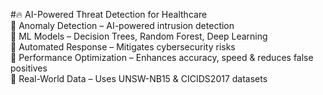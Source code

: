 #🔥 AI-Powered Threat Detection for Healthcare  
📌 Anomaly Detection – AI-powered intrusion detection  
📌 ML Models – Decision Trees, Random Forest, Deep Learning  
📌 Automated Response – Mitigates cybersecurity risks  
📌 Performance Optimization – Enhances accuracy, speed & reduces false positives  
📌 Real-World Data – Uses UNSW-NB15 & CICIDS2017 datasets  
